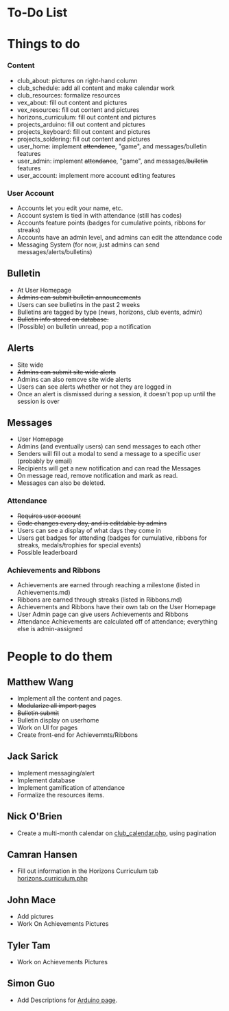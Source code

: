 # To-Do List
# Things to do

### Content
* club_about: pictures on right-hand column
* club_schedule: add all content and make calendar work
* club_resources: formalize resources
* vex_about: fill out content and pictures
* vex_resources: fill out content and pictures
* horizons_curriculum: fill out content and pictures
* projects_arduino: fill out content and pictures
* projects_keyboard: fill out content and pictures
* projects_soldering: fill out content and pictures
* user_home: implement ~~attendance~~, "game", and messages/bulletin features
* user_admin: implement ~~attendance~~, "game", and messages/~~bulletin~~ features
* user_account: implement more account editing features

### User Account
* Accounts let you edit your name, etc.
* Account system is tied in with attendance (still has codes)
* Accounts feature points (badges for cumulative points, ribbons for streaks)
* Accounts have an admin level, and admins can edit the attendance code
* Messaging System (for now, just admins can send messages/alerts/bulletins)

## Bulletin
* At User Homepage
* ~~Admins can submit bulletin announcements~~
* Users can see bulletins in the past 2 weeks
* Bulletins are tagged by type (news, horizons, club events, admin)
* ~~Bulletin info stored on database.~~
* (Possible) on bulletin unread, pop a notification 

## Alerts
* Site wide
* ~~Admins can submit site wide alerts~~
* Admins can also remove site wide alerts
* Users can see alerts whether or not they are logged in
* Once an alert is dismissed during a session, it doesn't pop up until the session is over

## Messages
* User Homepage
* Admins (and eventually users) can send messages to each other
* Senders will fill out a modal to send a message to a specific user (probably by email)
* Recipients will get a new notification and can read the Messages
* On message read, remove notification and mark as read.
* Messages can also be deleted.

### Attendance
* ~~Requires user account~~
* ~~Code changes every day, and is editdable by admins~~
* Users can see a display of what days they come in
* Users get badges for attending (badges for cumulative, ribbons for streaks, medals/trophies for special events)
* Possible leaderboard

### Achievements and Ribbons
* Achievements are earned through reaching a milestone (listed in Achievements.md)
* Ribbons are earned through streaks (listed in Ribbons.md)
* Achievements and Ribbons have their own tab on the User Homepage
* User Admin page can give users Achievements and Ribbons
* Attendance Achievements are calculated off of attendance; everything else is admin-assigned

# People to do them

## Matthew Wang
* Implement all the content and pages.
* ~~Modularize all import pages~~
* ~~Bulletin submit~~
* Bulletin display on userhome
* Work on UI for pages
* Create front-end for Achievemnts/Ribbons

## Jack Sarick
* Implement messaging/alert
* Implement database
* Implement gamification of attendance
* Formalize the resources items.

## Nick O'Brien
* Create a multi-month calendar on [club_calendar.php](club_calendar.php), using pagination

## Camran Hansen
* Fill out information in the Horizons Curriculum tab [horizons_curriculum.php](horizons_curriculum.php)

## John Mace
* Add pictures
* Work On Achievements Pictures

## Tyler Tam
* Work on Achievements Pictures

## Simon Guo
* Add Descriptions for [Arduino page](projects_arduino.php).
